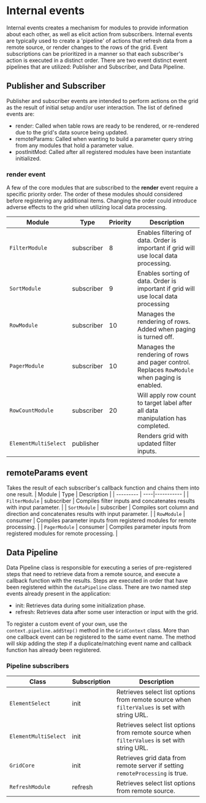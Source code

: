 # Internal events
Internal events creates a mechanism for modules to provide information about each other, as well as elicit action from subscribers.  Internal events are typically used to create a 'pipeline' of actions that refresh data from a remote source, or render changes to the rows of the grid.  Event subscriptions can be prioritized in a manner so that each subscriber's action is executed in a distinct order.  There are two event distinct event pipelines that are utilized: Publisher and Subscriber, and Data Pipeline.

## Publisher and Subscriber
Publisher and subscriber events are intended to perform actions on the grid as the result of initial setup and/or user interaction.  The list of defined events are: 
- render: Called when table rows are ready to be rendered, or re-rendered due to the grid's data source being updated.
- remoteParams: Called when wanting to build a parameter query string from any modules that hold a parameter value.
- postInitMod: Called after all registered modules have been instantiate initialized.

### render event
A few of the core modules that are subscribed to the **render** event require a specific priority order.  The order of these modules should considered before registering any additional items.  Changing the order could introduce adverse effects to the grid when utilizing local data processing.

| Module | Type | Priority | Description |
| --------- | ---- | ---- | ----------- |
| `FilterModule` | subscriber | 8 | Enables filtering of data.  Order is important if grid will use local data processing. |
| `SortModule` | subscriber | 9 | Enables sorting of data.  Order is important if grid will use local data processing |
| `RowModule` | subscriber| 10 | Manages the rendering of rows.  Added when paging is turned off. |
| `PagerModule` | subscriber | 10 | Manages the rendering of rows and pager control.  Replaces `RowModule` when paging is enabled. |
| `RowCountModule` | subscriber | 20 | Will apply row count to target label after all data manipulation has completed. |
| `ElementMultiSelect` | publisher |  | Renders grid with updated filter inputs. |

## remoteParams event
Takes the result of each subscriber's callback function and chains them into one result.
| Module   | Type | Description |
| --------- | ----|----------- |
| `FilterModule` | subscriber | Compiles filter inputs and concatenates results with input parameter. |
| `SortModule`   | subscriber | Compiles sort column and direction and concatenates results with input parameter. |
| `RowModule` | consumer | Compiles parameter inputs from registered modules for remote processing. |
| `PagerModule` | consumer | Compiles parameter inputs from registered modules for remote processing. |

## Data Pipeline
Data Pipeline class is responsible for executing a series of pre-registered steps that need to retrieve data from a remote source, and execute a callback function with the results.  Steps are executed in order that have been registered within the `dataPipeline` class.  There are two named step events already present in the application:
- init: Retrieves data during some initialization phase.
- refresh:  Retrieves data after some user interaction or input with the grid.

To register a custom event of your own, use the `context.pipeline.addStep()` method in the `GridContext` class.  More than one callback event can be registered to the same event name.  The method will skip adding the step if a duplicate/matching event name and callback function has already been registered.

### Pipeline subscribers
| Class | Subscription  | Description |
| --------- | ---- | ----------- |
| `ElementSelect` | init | Retrieves select list options from remote source when `filterValues` is set with string URL. |
| `ElementMultiSelect` | init | Retrieves select list options from remote source when `filterValues` is set with string URL. |
| `GridCore` | init | Retrieves grid data from remote server if setting `remoteProcessing` is true. |
| `RefreshModule` | refresh | Retrieves select list options from remote source. |